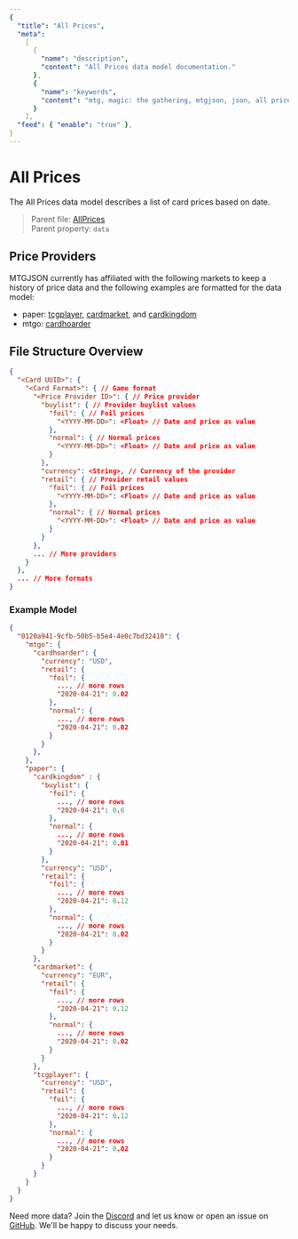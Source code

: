 ```yaml
---
{
  "title": "All Prices",
  "meta":
    [
      {
        "name": "description",
        "content": "All Prices data model documentation."
      },
      {
        "name": "keywords",
        "content": "mtg, magic: the gathering, mtgjson, json, all prices, prices"
      }
    ],
  "feed": { "enable": "true" },
}
---
```


# All Prices

The All Prices data model describes a list of card prices based on date.

> Parent file: <span class="code-wrap">[AllPrices](../../api/v5/AllPrices.json)</span>  
> Parent property: `data`

## Price Providers

MTGJSON currently has affiliated with the following markets to keep a history of price data and the following examples are formatted for the data model:

- paper: <a href="https://www.tcgplayer.com/?partner=mtgjson&utm_campaign=affiliate&utm_medium=mtgjson&utm_source=mtgjson" target="_blank" rel="noopener noreferrer">tcgplayer</a>, <a href="https://www.cardmarket.com/en/Magic?utm_campaign=card_prices&utm_medium=text&utm_source=mtgjson" target="_blank" rel="noopener noreferrer">cardmarket</a>, and <a href="https://www.cardkingdom.com?partner=mtgjson&utm_source=mtgjson&utm_medium=affiliate&utm_campaign=mtgjson" target="_blank" rel="noopener noreferrer">cardkingdom</a>
- mtgo: <a href="https://www.cardhoarder.com/?affiliate_id=mtgjson&utm_source=mtgjson&utm_campaign=affiliate&utm_medium=card" target="_blank" rel="noopener noreferrer">cardhoarder</a>

## File Structure Overview

```json
{
  "<Card UUID>": {
    "<Card Format>": { // Game format
      "<Price Provider ID>": { // Price provider
        "buylist": { // Provider buylist values
          "foil": { // Foil prices
            "<YYYY-MM-DD>": <Float> // Date and price as value
          },
          "normal": { // Normal prices
            "<YYYY-MM-DD>": <Float> // Date and price as value
          }
        },
        "currency": <String>, // Currency of the provider
        "retail": { // Provider retail values
          "foil": { // Foil prices
            "<YYYY-MM-DD>": <Float> // Date and price as value
          },
          "normal": { // Normal prices
            "<YYYY-MM-DD>": <Float> // Date and price as value
          }
        }
      },
      ... // More providers
    }
  },
  ... // More formats
}
```

### Example Model

```json
{
  "0120a941-9cfb-50b5-b5e4-4e0c7bd32410": {
    "mtgo": {
      "cardhoarder": {
        "currency": "USD",
        "retail": {
          "foil": {
            ..., // more rows
            "2020-04-21": 0.02
          },
          "normal": {
            ..., // more rows
            "2020-04-21": 0.02
          }
        }
      },
    },
    "paper": {
      "cardkingdom" : {
        "buylist": {
          "foil": {
            ..., // more rows
            "2020-04-21": 0.6
          },
          "normal": {
            ..., // more rows
            "2020-04-21": 0.01
          }
        },
        "currency": "USD",
        "retail": {
          "foil": {
            ..., // more rows
            "2020-04-21": 0.12
          },
          "normal": {
            ..., // more rows
            "2020-04-21": 0.02
          }
        }
      },
      "cardmarket": {
        "currency": "EUR",
        "retail": {
          "foil": {
            ..., // more rows
            "2020-04-21": 0.12
          },
          "normal": {
            ..., // more rows
            "2020-04-21": 0.02
          }
        }
      },
      "tcgplayer": {
        "currency": "USD",
        "retail": {
          "foil": {
            ..., // more rows
            "2020-04-21": 0.12
          },
          "normal": {
            ..., // more rows
            "2020-04-21": 0.02
          }
        }
      }
    }
  }
}
```

Need more data? Join the <a href="https://mtgjson.com/discord" rel="noopener noreferrer" target="_blank">Discord</a> and let us know or open an issue on <a href="https://github.com/mtgjson/mtgjson/issues" rel="noopener noreferrer" target="_blank">GitHub</a>. We'll be happy to discuss your needs.
